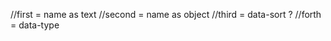 //first = name as text
                //second = name as object
                //third = data-sort ?
                //forth = data-type